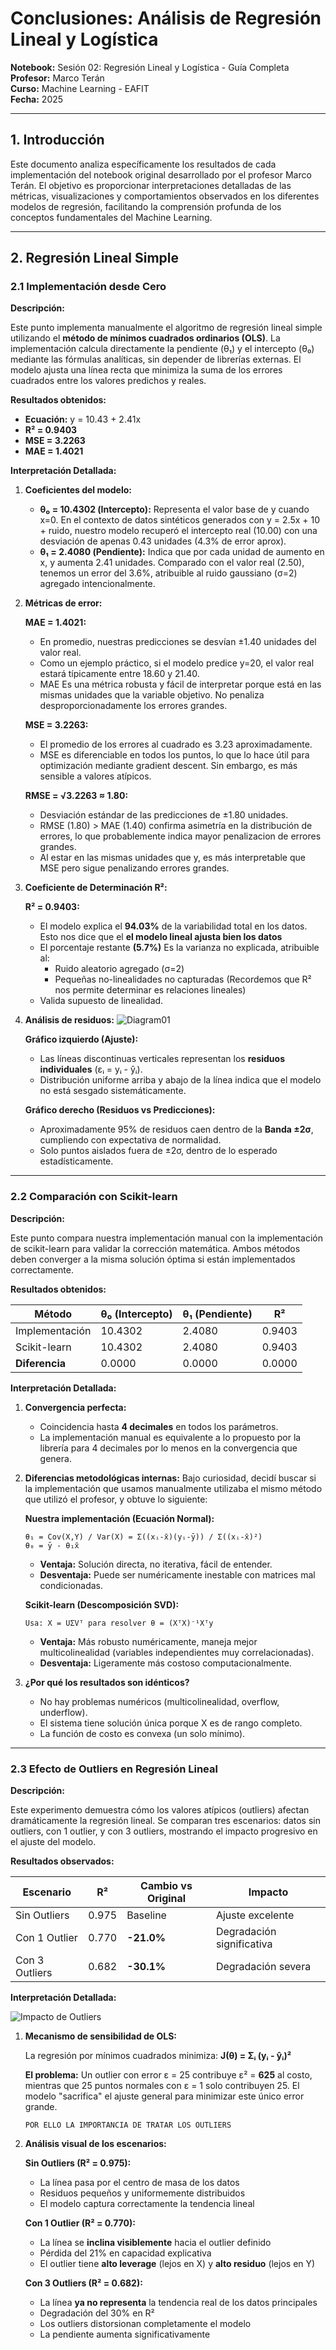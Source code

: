# Conclusiones: Análisis de Regresión Lineal y Logística

**Notebook:** Sesión 02: Regresión Lineal y Logística - Guía Completa  
**Profesor:** Marco Terán  
**Curso:** Machine Learning - EAFIT  
**Fecha:** 2025

---

## 1. Introducción

Este documento analiza específicamente los resultados de cada implementación del notebook original desarrollado por el profesor Marco Terán. El objetivo es proporcionar interpretaciones detalladas de las métricas, visualizaciones y comportamientos observados en los diferentes modelos de regresión, facilitando la comprensión profunda de los conceptos fundamentales del Machine Learning.

---

## 2. Regresión Lineal Simple

### 2.1 Implementación desde Cero

**Descripción:**

Este punto implementa manualmente el algoritmo de regresión lineal simple utilizando el **método de mínimos cuadrados ordinarios (OLS)**. La implementación calcula directamente la pendiente (θ₁) y el intercepto (θ₀) mediante las fórmulas analíticas, sin depender de librerías externas. El modelo ajusta una línea recta que minimiza la suma de los errores cuadrados entre los valores predichos y reales.

**Resultados obtenidos:**
- **Ecuación:** y = 10.43 + 2.41x
- **R² = 0.9403**
- **MSE = 3.2263**
- **MAE = 1.4021**

**Interpretación Detallada:**

1. **Coeficientes del modelo:**
   - **θ₀ = 10.4302 (Intercepto):** Representa el valor base de y cuando x=0. En el contexto de datos sintéticos generados con y = 2.5x + 10 + ruido, nuestro modelo recuperó el intercepto real (10.00) con una desviación de apenas 0.43 unidades (4.3% de error aprox).
   - **θ₁ = 2.4080 (Pendiente):** Indica que por cada unidad de aumento en x, y aumenta 2.41 unidades. Comparado con el valor real (2.50), tenemos un error del 3.6%, atribuible al ruido gaussiano (σ=2) agregado intencionalmente.

2. **Métricas de error:**
   
   **MAE = 1.4021:**
   - En promedio, nuestras predicciones se desvían ±1.40 unidades del valor real.
   - Como un ejemplo práctico, si el modelo predice y=20, el valor real estará típicamente entre 18.60 y 21.40.
   - MAE Es una métrica robusta y fácil de interpretar porque está en las mismas unidades que la variable objetivo. No penaliza desproporcionadamente los errores grandes.
   
   **MSE = 3.2263:**
   - El promedio de los errores al cuadrado es 3.23 aproximadamente.
   - MSE es diferenciable en todos los puntos, lo que lo hace útil para optimización mediante gradient descent. Sin embargo, es más sensible a valores atípicos.
   
   **RMSE = √3.2263 ≈ 1.80:**
   - Desviación estándar de las predicciones de ±1.80 unidades.
   - RMSE (1.80) > MAE (1.40) confirma asimetría en la distribución de errores, lo que probablemente indica mayor penalizacion de errores grandes.
   - Al estar en las mismas unidades que y, es más interpretable que MSE pero sigue penalizando errores grandes.

3. **Coeficiente de Determinación R²:**
   
   **R² = 0.9403:**
   - El modelo explica el **94.03%** de la variabilidad total en los datos. Esto nos dice que el **el modelo lineal ajusta bien los datos**
   - El porcentaje restante **(5.7%)** Es la varianza no explicada, atribuible al:
     - Ruido aleatorio agregado (σ=2)
     - Pequeñas no-linealidades no capturadas (Recordemos que R² nos permite determinar es relaciones lineales)
   - Valida supuesto de linealidad.


4. **Análisis de residuos:**
   ![Diagram01](_assets/image.png)

   **Gráfico izquierdo (Ajuste):**
   - Las líneas discontinuas verticales representan los **residuos individuales** (εᵢ = yᵢ - ŷᵢ).
   - Distribución uniforme arriba y abajo de la línea indica que el modelo no está sesgado sistemáticamente.
   
   **Gráfico derecho (Residuos vs Predicciones):**
   - Aproximadamente 95% de residuos caen dentro de la **Banda ±2σ**, cumpliendo con expectativa de normalidad.
   - Solo puntos aislados fuera de ±2σ, dentro de lo esperado estadísticamente.

---

### 2.2 Comparación con Scikit-learn

**Descripción:**

Este punto compara nuestra implementación manual con la implementación de scikit-learn para validar la corrección matemática. Ambos métodos deben converger a la misma solución óptima si están implementados correctamente.

**Resultados obtenidos:**

| Método              | θ₀ (Intercepto) | θ₁ (Pendiente) | R²     |
|---------------------|-----------------|----------------|--------|
| Implementación      | 10.4302         | 2.4080         | 0.9403 |
| Scikit-learn        | 10.4302         | 2.4080         | 0.9403 |
| **Diferencia**      | 0.0000          | 0.0000         | 0.0000 |

**Interpretación Detallada:**

1. **Convergencia perfecta:**
   
   - Coincidencia hasta **4 decimales** en todos los parámetros.
   - La implementación manual es equivalente a lo propuesto por la librería para 4 decimales por lo menos en la convergencia que genera.

2. **Diferencias metodológicas internas:**
   Bajo curiosidad, decidí buscar si la implementación que usamos manualmente utilizaba el mismo método que utilizó el profesor, y obtuve lo siguiente:

   **Nuestra implementación (Ecuación Normal):**
   ```
   θ₁ = Cov(X,Y) / Var(X) = Σ((xᵢ-x̄)(yᵢ-ȳ)) / Σ((xᵢ-x̄)²)
   θ₀ = ȳ - θ₁x̄
   ```
   - **Ventaja:** Solución directa, no iterativa, fácil de entender.
   - **Desventaja:** Puede ser numéricamente inestable con matrices mal condicionadas.
   
   **Scikit-learn (Descomposición SVD):**
   ```
   Usa: X = UΣVᵀ para resolver θ = (XᵀX)⁻¹Xᵀy
   ```
   - **Ventaja:** Más robusto numéricamente, maneja mejor multicolinealidad (variables independientes muy correlacionadas).
   - **Desventaja:** Ligeramente más costoso computacionalmente.

3. **¿Por qué los resultados son idénticos?**
   
   - No hay problemas numéricos (multicolinealidad, overflow, underflow).
   - El sistema tiene solución única porque X es de rango completo.
   - La función de costo es convexa (un solo mínimo).

---

### 2.3 Efecto de Outliers en Regresión Lineal

**Descripción:**

Este experimento demuestra cómo los valores atípicos (outliers) afectan dramáticamente la regresión lineal. Se comparan tres escenarios: datos sin outliers, con 1 outlier, y con 3 outliers, mostrando el impacto progresivo en el ajuste del modelo.

**Resultados observados:**

| Escenario          | R²     | Cambio vs Original | Impacto                     |
|--------------------|--------|--------------------|-----------------------------|
| Sin Outliers       | 0.975  | Baseline           | Ajuste excelente            |
| Con 1 Outlier      | 0.770  | **-21.0%**         | Degradación significativa   |
| Con 3 Outliers     | 0.682  | **-30.1%**         | Degradación severa          |

**Interpretación Detallada:**

![Impacto de Outliers](_assets/image-01.png)

1. **Mecanismo de sensibilidad de OLS:**

    La regresión por mínimos cuadrados minimiza: **J(θ) = Σᵢ (yᵢ - ŷᵢ)²**

    **El problema:** Un outlier con error ε = 25 contribuye ε² = **625** al costo, mientras que 25 puntos normales con ε = 1 solo contribuyen 25. El modelo "sacrifica" el ajuste general para minimizar este único error grande.

    ``POR ELLO LA IMPORTANCIA DE TRATAR LOS OUTLIERS``

2. **Análisis visual de los escenarios:**

    **Sin Outliers (R² = 0.975):**
    - La línea pasa por el centro de masa de los datos
    - Residuos pequeños y uniformemente distribuidos
    - El modelo captura correctamente la tendencia lineal

    **Con 1 Outlier (R² = 0.770):**
    - La línea se **inclina visiblemente** hacia el outlier definido
    - Pérdida del 21% en capacidad explicativa
    - El outlier tiene **alto leverage** (lejos en X) y **alto residuo** (lejos en Y)

    **Con 3 Outliers (R² = 0.682):**
    - La línea **ya no representa** la tendencia real de los datos principales
    - Degradación del 30% en R²
    - Los outliers distorsionan completamente el modelo
    - La pendiente aumenta significativamente
